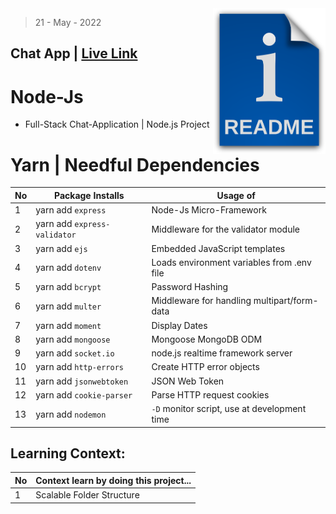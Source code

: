 <img src="./public/readme.png" style='width:180px' align="right" />

> 21 - May - 2022 

## Chat App | [Live Link](www)

# Node-Js

* Full-Stack Chat-Application | Node.js Project


# Yarn | Needful Dependencies
|No| Package Installs             | Usage of                                    |
|--|------------------------------|---------------------------------------------|
| 1| yarn add `express`           | Node-Js Micro-Framework                     |
| 2| yarn add `express-validator` | Middleware for the validator module         |
| 3| yarn add `ejs`               | Embedded JavaScript templates               |
| 4| yarn add `dotenv`            | Loads environment variables from .env file  |
| 5| yarn add `bcrypt`            | Password Hashing                            |
| 6| yarn add `multer`            | Middleware for handling multipart/form-data |
| 7| yarn add `moment`            | Display Dates                               |
| 8| yarn add `mongoose`          | Mongoose MongoDB ODM                        |
| 9| yarn add `socket.io`         | node.js realtime framework server           |
|10| yarn add `http-errors`       | Create HTTP error objects                   |
|11| yarn add `jsonwebtoken`      | JSON Web Token                              |
|12| yarn add `cookie-parser`     | Parse HTTP request cookies                  |
|13| yarn add `nodemon`           | `-D` monitor script, use at development time|



## Learning Context:
|No| Context learn by doing this project...                             | 
|--|--------------------------------------------------------------------|
| 1| Scalable Folder Structure                                          |




<!-- 
yarn add express dotenv ejs mongoose multer cookie-parser express-validator jsonwebtoken bcrypt http-errors 
-->
